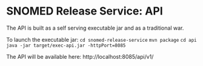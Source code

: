 SNOMED Release Service: API
============================

The API is built as a self serving executable jar and as a traditional war.

To launch the executable jar:
`cd snomed-release-service`
`mvn package`
`cd api`
`java -jar target/exec-api.jar -httpPort=8085`

The API will be available here: http://localhost:8085/api/v1/
